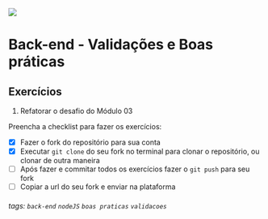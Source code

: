 ![](https://i.imgur.com/xG74tOh.png)

# Back-end - Validações e Boas práticas

## Exercícios

1.  Refatorar o desafio do Módulo 03

Preencha a checklist para fazer os exercícios:

-   [x] Fazer o fork do repositório para sua conta
-   [x] Executar `git clone` do seu fork no terminal para clonar o repositório, ou clonar de outra maneira
-   [ ] Após fazer e commitar todos os exercícios fazer o `git push` para seu fork
-   [ ] Copiar a url do seu fork e enviar na plataforma

###### tags: `back-end` `nodeJS` `boas praticas` `validacoes`

